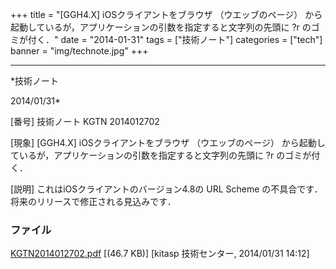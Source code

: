 ﻿+++
title = "[GGH4.X] iOSクライアントをブラウザ （ウエッブのページ） から起動しているが，アプリケーションの引数を指定すると文字列の先頭に ?r のゴミが付く．"
date = "2014-01-31"
tags = ["技術ノート"]
categories = ["tech"]
banner = "img/technote.jpg"
+++

-----------------------------------------------------------------------------------------------------------------------------

*技術ノート

2014/01/31*


[番号]
技術ノート KGTN 2014012702

[現象]
[GGH4.X] iOSクライアントをブラウザ （ウエッブのページ）
から起動しているが，アプリケーションの引数を指定すると文字列の先頭に ?r
のゴミが付く．

[説明]
これはiOSクライアントのバージョン4.8の URL Scheme
の不具合です．将来のリリースで修正される見込みです．


### ファイル

 
 


[KGTN2014012702.pdf](http://techreport.kitasp.net/attachments/download/1530/KGTN2014012702.pdf)
 [(46.7 KB)] [kitasp 技術センター, 2014/01/31
14:12]


 


 

